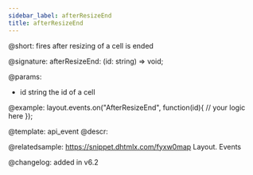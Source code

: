 ```yaml
---
sidebar_label: afterResizeEnd
title: afterResizeEnd
---          
```


@short: fires after resizing of a cell is ended

@signature: afterResizeEnd: (id: string) => void;

@params:
- id		string		the id of a cell

@example:
layout.events.on("AfterResizeEnd", function(id){
	// your logic here
});




@template: api_event
@descr:

@relatedsample: https://snippet.dhtmlx.com/fyxw0map	Layout. Events

@changelog:
added in v6.2

